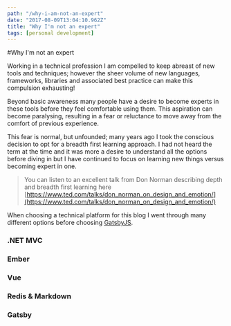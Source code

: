 ```yaml
---
path: "/why-i-am-not-an-expert"
date: "2017-08-09T13:04:10.962Z"
title: "Why I'm not an expert"
tags: [personal development]
---
```



#Why I'm not an expert




Working in a technical profession I am compelled to keep abreast of new tools and techniques; however the sheer volume of new languages, frameworks, libraries and associated best practice can make this compulsion exhausting!

Beyond basic awareness many people have a desire to become experts in these tools before they feel comfortable using them. This aspiration can become paralysing, resulting in a fear or reluctance to move away from the comfort of previous experience.

This fear is normal, but unfounded; many years ago I took the conscious decision to opt for a breadth first learning approach. I had not heard the term at the time and it was more a desire to understand all the options before diving in but I have continued to focus on learning new things versus becoming expert in one.

> You can listen to an excellent talk from Don Norman describing depth
> and breadth first learning here
> [https://www.ted.com/talks/don_norman_on_design_and_emotion/](https://www.ted.com/talks/don_norman_on_design_and_emotion/)



When choosing a technical platform for this blog I went through many different options before choosing [GatsbyJS](https://www.gatsbyjs.org/).

### .NET MVC

### Ember

### Vue

### Redis &amp; Markdown

### Gatsby
